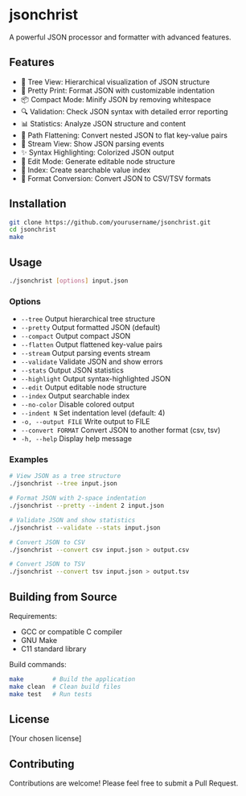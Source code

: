 # jsonchrist

A powerful JSON processor and formatter with advanced features.

## Features

- 🌳 Tree View: Hierarchical visualization of JSON structure
- 🎨 Pretty Print: Format JSON with customizable indentation
- 📦 Compact Mode: Minify JSON by removing whitespace
- 🔍 Validation: Check JSON syntax with detailed error reporting
- 📊 Statistics: Analyze JSON structure and content
- 🎯 Path Flattening: Convert nested JSON to flat key-value pairs
- 🔄 Stream View: Show JSON parsing events
- ✨ Syntax Highlighting: Colorized JSON output
- 📝 Edit Mode: Generate editable node structure
- 🔎 Index: Create searchable value index
- 🔄 Format Conversion: Convert JSON to CSV/TSV formats

## Installation

```bash
git clone https://github.com/yourusername/jsonchrist.git
cd jsonchrist
make
```

## Usage

```bash
./jsonchrist [options] input.json
```

### Options

- `--tree`           Output hierarchical tree structure
- `--pretty`         Output formatted JSON (default)
- `--compact`        Output compact JSON
- `--flatten`        Output flattened key-value pairs
- `--stream`         Output parsing events stream
- `--validate`       Validate JSON and show errors
- `--stats`          Output JSON statistics
- `--highlight`      Output syntax-highlighted JSON
- `--edit`          Output editable node structure
- `--index`         Output searchable index
- `--no-color`      Disable colored output
- `--indent N`      Set indentation level (default: 4)
- `-o, --output FILE` Write output to FILE
- `--convert FORMAT` Convert JSON to another format (csv, tsv)
- `-h, --help`      Display help message

### Examples

```bash
# View JSON as a tree structure
./jsonchrist --tree input.json

# Format JSON with 2-space indentation
./jsonchrist --pretty --indent 2 input.json

# Validate JSON and show statistics
./jsonchrist --validate --stats input.json

# Convert JSON to CSV
./jsonchrist --convert csv input.json > output.csv

# Convert JSON to TSV
./jsonchrist --convert tsv input.json > output.tsv
```

## Building from Source

Requirements:
- GCC or compatible C compiler
- GNU Make
- C11 standard library

Build commands:
```bash
make        # Build the application
make clean  # Clean build files
make test   # Run tests
```

## License

[Your chosen license]

## Contributing

Contributions are welcome! Please feel free to submit a Pull Request. 
